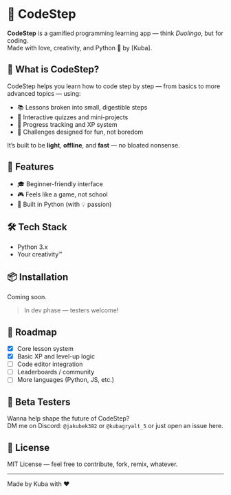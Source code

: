 # 🚀 CodeStep

**CodeStep** is a gamified programming learning app — think *Duolingo*, but for coding.  
Made with love, creativity, and Python 🐍 by [Kuba].

## 🎯 What is CodeStep?

CodeStep helps you learn how to code step by step — from basics to more advanced topics — using:

- 📚 Lessons broken into small, digestible steps
- 🧠 Interactive quizzes and mini-projects
- 🔁 Progress tracking and XP system
- 👾 Challenges designed for fun, not boredom

It’s built to be **light**, **offline**, and **fast** — no bloated nonsense.

## 🧩 Features

- 🎓 Beginner-friendly interface
- 🎮 Feels like a game, not school
- 🔧 Built in Python (with 💡 passion)

## 🛠️ Tech Stack

- Python 3.x
- Your creativity™

## 📦 Installation

Coming soon.

> In dev phase — testers welcome!

## 📅 Roadmap

- [x] Core lesson system  
- [x] Basic XP and level-up logic  
- [ ] Code editor integration  
- [ ] Leaderboards / community  
- [ ] More languages (Python, JS, etc.)

## 🧪 Beta Testers

Wanna help shape the future of CodeStep?  
DM me on Discord: `@jakubek382` or `@kubagryalt_5` or just open an issue here.

## 📜 License

MIT License — feel free to contribute, fork, remix, whatever.

---

Made by Kuba with ❤️
